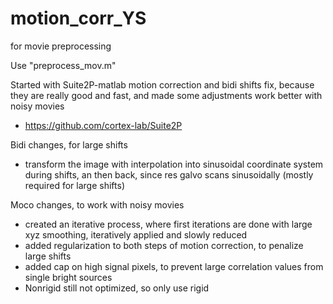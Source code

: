 # motion_corr_YS

for movie preprocessing

Use "preprocess_mov.m"

Started with Suite2P-matlab motion correction and bidi shifts fix, because they are really good and fast, and made some adjustments work better with noisy movies
* https://github.com/cortex-lab/Suite2P

Bidi changes, for large shifts
* transform the image with interpolation into sinusoidal coordinate system during shifts, an then back, since res galvo scans sinusoidally (mostly required for large shifts)

Moco changes, to work with noisy movies
* created an iterative process, where first iterations are done with large xyz smoothing, iteratively applied and slowly reduced
* added regularization to both steps of motion correction, to penalize large shifts
* added cap on high signal pixels, to prevent large correlation values from single bright sources
* Nonrigid still not optimized, so only use rigid

